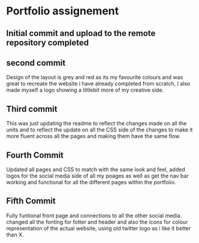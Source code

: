 # Portfolio assignement

## Initial commit and upload to the remote repository completed

## second commit

Design of the layout is grey and red as its my favourite colours and was great to recreate the website i have already completed from scratch, I also made myself a logo showing a littlebit more of my creative side.

## Third commit

This was just updating the readme to reflect the changes made on all the units and to reflect the update on all the CSS side of the changes to make it more fluent across all the pages and making them have the same flow.

## Fourth Commit

Updated all pages and CSS to match with the same look and feel, added logos for the social media side of all my poages as well as get the nav bar working and functional for all the different pages within the portfolio.

## Fifth Commit

Fully funtional front page and connections to all the other social media. changed all the fonting for fotter and header and also the icons for colour representation of the actual website, using old twitter logo as i like it better than X.